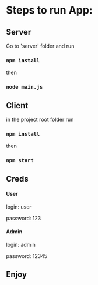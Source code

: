 # Steps to run App:


## Server

Go to 'server' folder and run

### `npm install`

then

### `node main.js`

## Client

in the project root folder run

### `npm install`

then

### `npm start`


## Creds

#### User
login: user

password: 123


#### Admin
login: admin

password: 12345

## Enjoy
